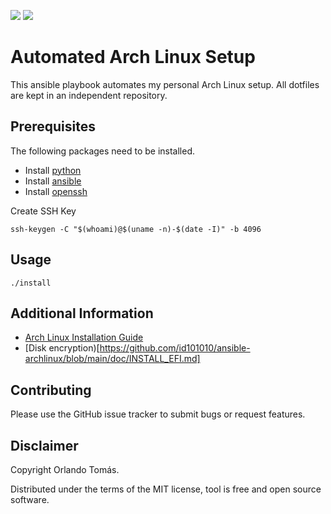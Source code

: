 ![](https://github.com/orltom/setup-workstation/workflows/check/badge.svg)
![](https://github.com/orltom/setup-workstation/workflows/install/badge.svg)

# Automated Arch Linux Setup
This ansible playbook automates my personal Arch Linux setup. All dotfiles are kept in an independent repository.

## Prerequisites
The following packages need to be installed.
* Install [python](https://wiki.archlinux.org/title/python)
* Install [ansible](https://wiki.archlinux.org/title/Ansible)
* Install [openssh](https://wiki.archlinux.org/title/OpenSSH)

Create SSH Key
```shell
ssh-keygen -C "$(whoami)@$(uname -n)-$(date -I)" -b 4096
```

## Usage
```shell
./install
```

## Additional Information
* [Arch Linux Installation Guide](https://wiki.archlinux.org/title/installation_guide)
* [Disk encryption)[https://github.com/id101010/ansible-archlinux/blob/main/doc/INSTALL_EFI.md]

## Contributing
Please use the GitHub issue tracker to submit bugs or request features.

## Disclaimer
Copyright Orlando Tomás.

Distributed under the terms of the MIT license, tool is free and open source software.
